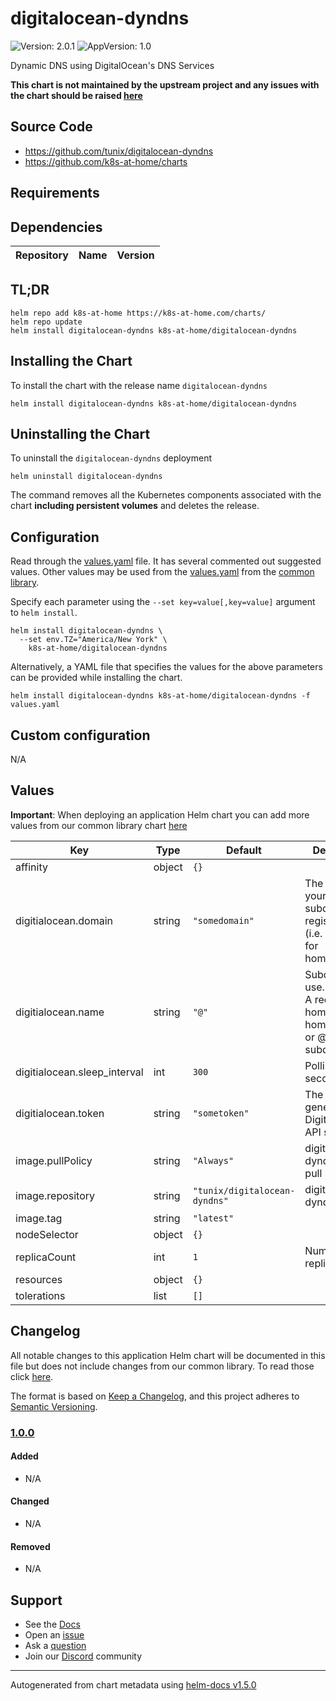 # digitalocean-dyndns

![Version: 2.0.1](https://img.shields.io/badge/Version-2.0.1-informational?style=flat-square) ![AppVersion: 1.0](https://img.shields.io/badge/AppVersion-1.0-informational?style=flat-square)

Dynamic DNS using DigitalOcean's DNS Services

**This chart is not maintained by the upstream project and any issues with the chart should be raised [here](https://github.com/k8s-at-home/charts/issues/new/choose)**

## Source Code

* <https://github.com/tunix/digitalocean-dyndns>
* <https://github.com/k8s-at-home/charts>

## Requirements

## Dependencies

| Repository | Name | Version |
|------------|------|---------|

## TL;DR

```console
helm repo add k8s-at-home https://k8s-at-home.com/charts/
helm repo update
helm install digitalocean-dyndns k8s-at-home/digitalocean-dyndns
```

## Installing the Chart

To install the chart with the release name `digitalocean-dyndns`

```console
helm install digitalocean-dyndns k8s-at-home/digitalocean-dyndns
```

## Uninstalling the Chart

To uninstall the `digitalocean-dyndns` deployment

```console
helm uninstall digitalocean-dyndns
```

The command removes all the Kubernetes components associated with the chart **including persistent volumes** and deletes the release.

## Configuration

Read through the [values.yaml](./values.yaml) file. It has several commented out suggested values.
Other values may be used from the [values.yaml](../common/values.yaml) from the [common library](../common).

Specify each parameter using the `--set key=value[,key=value]` argument to `helm install`.

```console
helm install digitalocean-dyndns \
  --set env.TZ="America/New York" \
    k8s-at-home/digitalocean-dyndns
```

Alternatively, a YAML file that specifies the values for the above parameters can be provided while installing the chart.

```console
helm install digitalocean-dyndns k8s-at-home/digitalocean-dyndns -f values.yaml
```

## Custom configuration

N/A

## Values

**Important**: When deploying an application Helm chart you can add more values from our common library chart [here](https://github.com/k8s-at-home/charts/tree/master/charts/common/)

| Key | Type | Default | Description |
|-----|------|---------|-------------|
| affinity | object | `{}` |  |
| digitialocean.domain | string | `"somedomain"` | The domain your subdomain is registered at. (i.e. foo.com for home.foo.com) |
| digitialocean.name | string | `"@"` | Subdomain to use. (name in A record) (i.e. home for home.foo.com or @ for no subdomain) |
| digitialocean.sleep_interval | int | `300` | Polling time in seconds |
| digitialocean.token | string | `"sometoken"` | The token you generate in DigitalOcean's API settings. |
| image.pullPolicy | string | `"Always"` | digitalocean-dyndns image pull policy  |
| image.repository | string | `"tunix/digitalocean-dyndns"` | digitalocean-dyndns image  |
| image.tag | string | `"latest"` |  |
| nodeSelector | object | `{}` |  |
| replicaCount | int | `1` | Number of replicas |
| resources | object | `{}` |  |
| tolerations | list | `[]` |  |

## Changelog

All notable changes to this application Helm chart will be documented in this file but does not include changes from our common library. To read those click [here](https://github.com/k8s-at-home/charts/tree/master/charts/common/README.md#Changelog).

The format is based on [Keep a Changelog](https://keepachangelog.com/en/1.0.0/), and this project adheres to [Semantic Versioning](https://semver.org/spec/v2.0.0.html).

### [1.0.0]

#### Added

- N/A

#### Changed

- N/A

#### Removed

- N/A

[1.0.0]: #1.0.0

## Support

- See the [Docs](https://docs.k8s-at-home.com/our-helm-charts/getting-started/)
- Open an [issue](https://github.com/k8s-at-home/charts/issues/new/choose)
- Ask a [question](https://github.com/k8s-at-home/organization/discussions)
- Join our [Discord](https://discord.gg/sTMX7Vh) community

----------------------------------------------
Autogenerated from chart metadata using [helm-docs v1.5.0](https://github.com/norwoodj/helm-docs/releases/v1.5.0)